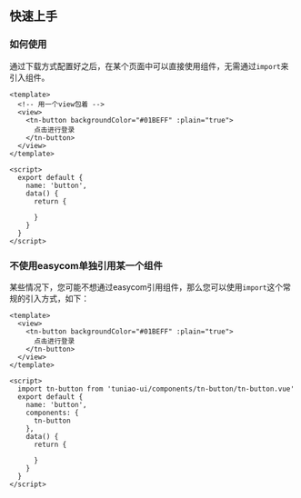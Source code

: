 ## 快速上手
<demo-model url="/"></demo-model>

### 如何使用

通过下载方式配置好之后，在某个页面中可以直接使用组件，无需通过`import`来引入组件。

```vue
<template>
  <!-- 用一个view包着 -->
  <view>
    <tn-button backgroundColor="#01BEFF" :plain="true">
      点击进行登录
    </tn-button>
  </view>
</template>

<script>
  export default {
    name: 'button',
    data() {
      return {

      }
    }
  }
</script>
```



### 不使用easycom单独引用某一个组件

某些情况下，您可能不想通过easycom引用组件，那么您可以使用`import`这个常规的引入方式，如下：

```vue
<template>
  <view>
    <tn-button backgroundColor="#01BEFF" :plain="true">
      点击进行登录
    </tn-button>
  </view>
</template>

<script>
  import tn-button from 'tuniao-ui/components/tn-button/tn-button.vue'
  export default {
    name: 'button',
    components: {
      tn-button
    },
    data() {
      return {

      }
    }
  }
</script>
```

